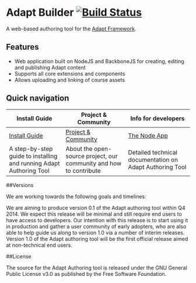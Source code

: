 # Adapt Builder [![Build Status](https://secure.travis-ci.org/adaptlearning/adapt_authoring.png)](http://travis-ci.org/adaptlearning/adapt_authoring)
 
A web-based authoring tool for the [Adapt Framework](https://community.adaptlearning.org/).

## Features

* Web application built on NodeJS and BackboneJS for creating, editing and publishing Adapt content
* Supports all core extensions and components
* Allows uploading and linking of course assets

## Quick navigation

| Install Guide              | Project & Community             | Info for developers          |
|----------------------------|---------------------------------|-------------------------------|
| [Install Guide](https://github.com/adaptlearning/adapt_authoring/wiki/Installing-Adapt-Origin) | [Project & Community](https://community.adaptlearning.org) |  [The Node App](https://github.com/adaptlearning/adapt_authoring/wiki/the-node-app) | 
| A step-by-step guide to installing and running Adapt Authoring Tool | About the open-source project, our community and how to contribute | Detailed technical documentation on Adapt Authoring Tool |

##Versions

We are working towards the following goals and timelines:

We are aiming to produce version 0.1 of the Adapt authoring tool within Q4 2014. We expect this release will be minimal and still require end users to have access to developers. Our intention with this release is to start using it in production and gather a user community of early adopters, who are also able to help guide us along to version 1.0 via a number of interim releases.
Version 1.0 of the Adapt authoring tool will be the first official release aimed at non-technical end users.

##License

The source for the Adapt Authoring tool is released under the GNU General Public License v3.0 as published by the Free Software Foundation.